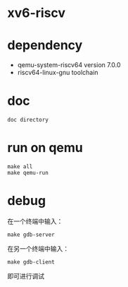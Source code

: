 # xv6-riscv

# dependency
- qemu-system-riscv64 version 7.0.0
- riscv64-linux-gnu toolchain

# doc
    doc directory

# run on qemu
    make all
    make qemu-run

# debug
在一个终端中输入：

    make gdb-server

在另一个终端中输入：

    make gdb-client

即可进行调试
